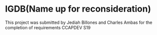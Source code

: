 # IGDB(Name up for reconsideration)
This project was submitted by Jediah Billones and Charles Ambas for the completion of requirements CCAPDEV S19
